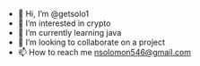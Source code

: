 - 👋 Hi, I’m @getsolo1
- 👀 I’m interested in crypto
- 🌱 I’m currently learning java
- 💞️ I’m looking to collaborate on a project
- 📫 How to reach me nsolomon546@gmail.com

<!---
getsolo1/getsolo1 is a ✨ special ✨ repository because its `README.md` (this file) appears on your GitHub profile.
You can click the Preview link to take a look at your changes.
--->
